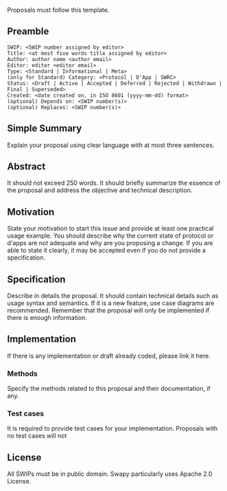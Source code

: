 Proposals must follow this template.

## Preamble

    SWIP: <SWIP number assigned by editor>
    Title: <at most five words title assigned by editor>
    Author: author name <author email>
    Editor: editor <editor email>
    Type: <Standard | Informational | Meta>
    (only for Standard) Category: <Protocol | D'App | SWRC>
    Status: <Draft | Active | Accepted | Deferred | Rejected | Withdrawn | Final | Superseded>
    Created: <date created on, in ISO 8601 (yyyy-mm-dd) format>
    (optional) Depends on: <SWIP number(s)>
    (optional) Replaces: <SWIP number(s)>

## Simple Summary

Explain your proposal using clear language with at most three sentences.

## Abstract
It should not exceed 250 words. It should briefly summarize the essence of the proposal and address the objective and technical description.

## Motivation

State your motivation to start this issue and provide at least one practical usage example. You should describe why the current state of protocol or d'apps are not adequate and why are you proposing a change. If you are able to state it clearly, it may be accepted even if you do not provide a specification.

## Specification
Describe in details the proposal. It should contain technical details such as usage syntax and semantics. If it is a new feature, use case diagrams are recommended. Remember that the proposal will only be implemented if there is enough information.

## Implementation
If there is any implementation or draft already coded, please link it here.

### Methods
Specify the methods related to this proposal and their documentation, if any.

### Test cases
It is required to provide test cases for your implementation. Proposals with no test cases will not

## License
All SWIPs must be in public domain. Swapy particularly uses Apache 2.0 License.
